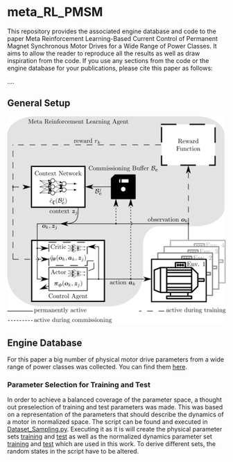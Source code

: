 # meta_RL_PMSM
This repository provides the associated engine database and code to the paper Meta Reinforcement Learning-Based Current Control of Permanent Magnet Synchronous Motor Drives for a Wide Range of Power Classes. It aims to allow the reader to reproduce all the results as well as draw inspiration from the code. If you use any sections from the code or the engine database for your publications, please cite this paper as follows:

....

## General Setup

<p align="center"> <img src="Supplementary/Meta_Scheme.png" width="600"> </p>

## Engine Database

For this paper a big number of physical motor drive parameters from a wide range of power classes was collected. You can find them [here](MotorDB/Complete.xlsx). 

### Parameter Selection for Training and Test

In order to achieve a balanced coverage of the parameter space, a thought out preselection of training and test parameters was made. This was based on a representation of the parameters that should describe the dynamics of a motor in normalized space. The script can be found and executed in [Dataset_Sampling.py](Code/Data_Selection/Dataset_Sampling.py). Executing it as it is will create the physical parameter sets [training](MotorDB/Training.xlsx) and [test](MotorDB/Test.xlsx) as well as the normalized dynamics parameter set [training](MotorDB/ODETraining.xlsx) and [test](MotorDB/ODETest.xlsx) which are used in this work. To derive different sets, the random states in the script have to be altered.


